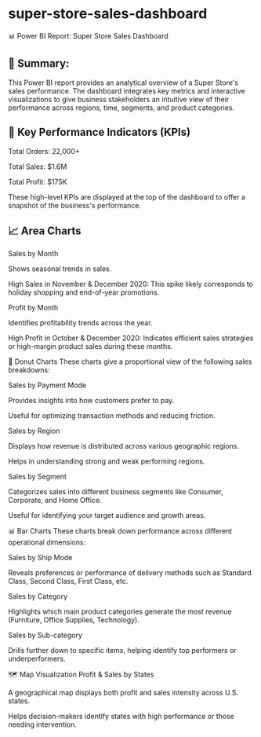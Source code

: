 # super-store-sales-dashboard

📊 Power BI Report: Super Store Sales Dashboard
## 📁 Summary:
This Power BI report provides an analytical overview of a Super Store's sales performance. The dashboard integrates key metrics and interactive visualizations to give business stakeholders an intuitive view of their performance across regions, time, segments, and product categories.

## 🧮 Key Performance Indicators (KPIs)

Total Orders: 22,000+

Total Sales: $1.6M

Total Profit: $175K

These high-level KPIs are displayed at the top of the dashboard to offer a snapshot of the business's performance.

## 📈 Area Charts

Sales by Month

Shows seasonal trends in sales.

High Sales in November & December 2020: This spike likely corresponds to holiday shopping and end-of-year promotions.

Profit by Month

Identifies profitability trends across the year.

High Profit in October & December 2020: Indicates efficient sales strategies or high-margin product sales during these months.

🍩 Donut Charts
These charts give a proportional view of the following sales breakdowns:

Sales by Payment Mode

Provides insights into how customers prefer to pay.

Useful for optimizing transaction methods and reducing friction.

Sales by Region

Displays how revenue is distributed across various geographic regions.

Helps in understanding strong and weak performing regions.

Sales by Segment

Categorizes sales into different business segments like Consumer, Corporate, and Home Office.

Useful for identifying your target audience and growth areas.

📊 Bar Charts
These charts break down performance across different operational dimensions:

Sales by Ship Mode

Reveals preferences or performance of delivery methods such as Standard Class, Second Class, First Class, etc.

Sales by Category

Highlights which main product categories generate the most revenue (Furniture, Office Supplies, Technology).

Sales by Sub-category

Drills further down to specific items, helping identify top performers or underperformers.

🗺️ Map Visualization
Profit & Sales by States

A geographical map displays both profit and sales intensity across U.S. states.

Helps decision-makers identify states with high performance or those needing intervention.
